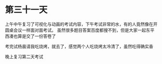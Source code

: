 # 第三十一天

上午中午复习了可视化与动画的考试内容，下午考试非常的水，有的人竟然像在开圆桌会议一样面对面考试。
虽然很多题目答案百度都搜不到，但是大家一起东平西凑也算是交了一份答卷了

考完试杨晨请我吃烧烤，就去了，感觉两个人吃烧烤太冷清了，虽然吃得确实香

晚上复习第二天考试